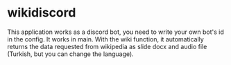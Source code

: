 # wikidiscord


This application works as a discord bot, you need to write your own bot's id in the config. It works in main. With the wiki function, it automatically returns the data requested from wikipedia as slide docx and audio file (Turkish, but you can change the language).
